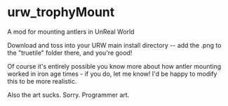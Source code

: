 # urw_trophyMount
A mod for mounting antlers in UnReal World

Download and toss into your URW main install directory -- add the .png to the "truetile" folder there, and you're good!

Of course it's entirely possible you know more about how antler mounting worked in iron age times - if you do, let me know! I'd be happy to modify this to be more realistic.

Also the art sucks. Sorry. Programmer art.
